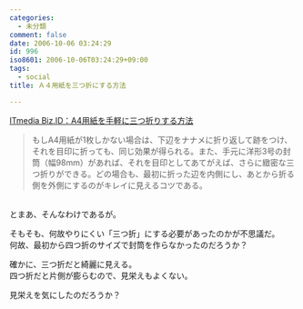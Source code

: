```yaml
---
categories:
  - 未分類
comment: false
date: 2006-10-06 03:24:29
id: 996
iso8601: 2006-10-06T03:24:29+09:00
tags:
  - social
title: Ａ４用紙を三つ折にする方法

---
```


<div class="entry-body">
  <p><a title="ITmedia Biz.ID：A4用紙を手軽に三つ折りする方法" href="http://bizmakoto.jp/bizid/articles/0610/04/news013.html">ITmedia Biz.ID：A4用紙を手軽に三つ折りする方法</a><br /></p>
  <blockquote>もしA4用紙が1枚しかない場合は、下辺をナナメに折り返して跡をつけ、それを目印に折っても、同じ効果が得られる。また、手元に洋形3号の封筒（幅98mm）があれば、それを目印としてあてがえば、さらに緻密な三つ折りができる。どの場合も、最初に折った辺を内側にし、あとから折る側を外側にするのがキレイに見えるコツである。</blockquote><br />
  とまあ、そんなわけであるが。

  <p>そもそも、何故やりにくい「三つ折」にする必要があったのかが不思議だ。<br />
    何故、最初から四つ折のサイズで封筒を作らなかったのだろうか？</p>

  <p>確かに、三つ折だと綺麗に見える。<br />
    四つ折だと片側が膨らむので、見栄えもよくない。</p>

  <p>見栄えを気にしたのだろうか？</p>
</div>
